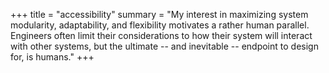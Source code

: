 +++
title = "accessibility"
summary = "My interest in maximizing system modularity, adaptability, and flexibility motivates a rather human parallel. Engineers often limit their considerations to how their system will interact with other systems, but the ultimate -- and inevitable -- endpoint to design for, is humans."
+++
